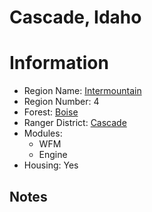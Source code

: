 
Cascade, Idaho
==============
  
# Information  
* Region Name: [Intermountain]()  
* Region Number: 4  
* Forest: [Boise](http://www.fs.usda.gov/boise)  
* Ranger District: [Cascade]()  
* Modules:  
  - WFM  
  - Engine  
* Housing: Yes  
  
## Notes

